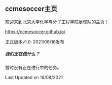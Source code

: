 ## ccmesoccer主页

欢迎来到北京大学化学与分子工程学院足球队的主页！

https://ccmesoccer.github.io/



正式版本v1.0: 2021/08/16发布



##### 我们正在做什么？

暂时没有正在进行中的任务。



Last Updated on 16/08/2021
